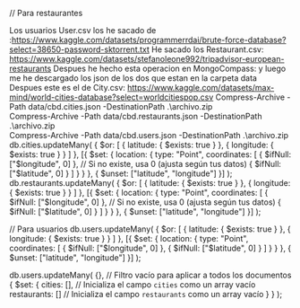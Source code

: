 // Para restaurantes


Los usuarios User.csv los he sacado de :https://www.kaggle.com/datasets/programmerrdai/brute-force-database?select=38650-password-sktorrent.txt
He sacado los Restaurant.csv: https://www.kaggle.com/datasets/stefanoleone992/tripadvisor-european-restaurants
Despues he hecho esta operacion en MongoCompass: y luego me he descargado los json de los dos que estan en la carpeta data
Despues este es el de City.csv: https://www.kaggle.com/datasets/max-mind/world-cities-database?select=worldcitiespop.csv
Compress-Archive -Path data/cbd.cities.json -DestinationPath .\archivo.zip  
Compress-Archive -Path data/cbd.restaurants.json -DestinationPath .\archivo.zip  
Compress-Archive -Path data/cbd.users.json -DestinationPath .\archivo.zip  
db.cities.updateMany(
  {
    $or: [
      { latitude: { $exists: true } },
      { longitude: { $exists: true } }
    ]
  },
  [{
    $set: {
      location: {
        type: "Point",
        coordinates: [
          { $ifNull: ["$longitude", 0] }, // Si no existe, usa 0 (ajusta según tus datos)
          { $ifNull: ["$latitude", 0] }
        ]
      }
    }
  }, {
    $unset: ["latitude", "longitude"]
  }]
);
db.restaurants.updateMany(
  {
    $or: [
      { latitude: { $exists: true } },
      { longitude: { $exists: true } }
    ]
  },
  [{
    $set: {
      location: {
        type: "Point",
        coordinates: [
          { $ifNull: ["$longitude", 0] }, // Si no existe, usa 0 (ajusta según tus datos)
          { $ifNull: ["$latitude", 0] }
        ]
      }
    }
  }, {
    $unset: ["latitude", "longitude"]
  }]
);

// Para usuarios
db.users.updateMany(
  {
    $or: [
      { latitude: { $exists: true } },
      { longitude: { $exists: true } }
    ]
  },
  [{
    $set: {
      location: {
        type: "Point",
        coordinates: [
          { $ifNull: ["$longitude", 0] },
          { $ifNull: ["$latitude", 0] }
        ]
      }
    }
  }, {
    $unset: ["latitude", "longitude"]
  }]
);


db.users.updateMany(
    {}, // Filtro vacío para aplicar a todos los documentos
    {
        $set: {
            cities: [], // Inicializa el campo `cities` como un array vacío
            restaurants: [] // Inicializa el campo `restaurants` como un array vacío
        }
    }
);